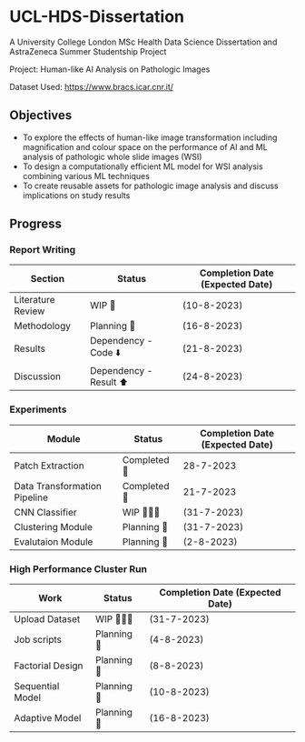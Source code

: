 # UCL-HDS-Dissertation
A University College London MSc Health Data Science Dissertation and AstraZeneca Summer Studentship Project

Project: Human-like AI Analysis on Pathologic Images

Dataset Used: https://www.bracs.icar.cnr.it/

## Objectives
- To explore the effects of human-like image transformation including magnification and colour space on the performance of AI and ML analysis of pathologic whole slide images (WSI)
- To design a computationally efficient ML model for WSI analysis combining various ML techniques
- To create reusable assets for pathologic image analysis and discuss implications on study results

## Progress
### Report Writing
| Section | Status | Completion Date (Expected Date) |
|---|---|---|
| Literature Review | WIP 📝 | (10-8-2023) |
| Methodology | Planning 📆 | (16-8-2023) |
| Results | Dependency - Code ⬇️ | (21-8-2023) |
| Discussion | Dependency - Result ⬆️ | (24-8-2023) |

### Experiments
| Module | Status | Completion Date (Expected Date) |
|---|---|---|
| Patch Extraction | Completed 🙂 | 28-7-2023 |
| Data Transformation Pipeline | Completed 🙂 | 21-7-2023 |
| CNN Classifier | WIP 🧑🏻‍💻 | (31-7-2023) |
| Clustering Module | Planning 📆 | (31-7-2023) |
| Evalutaion Module | Planning 📆 | (2-8-2023) |

### High Performance Cluster Run
| Work | Status | Completion Date (Expected Date) |
|---|---|---|
| Upload Dataset | WIP 🧑🏻‍💻 | (31-7-2023) |
| Job scripts |  Planning 📆 | (4-8-2023) |
| Factorial Design | Planning 📆 | (8-8-2023) |
| Sequential Model | Planning 📆 | (10-8-2023) |
| Adaptive Model | Planning 📆 | (16-8-2023) |
